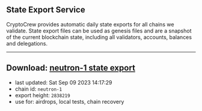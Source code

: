 ## State Export Service
CryptoCrew provides automatic daily state exports for all chains we validate. State export files can be used as genesis files and are a snapshot of the current blockchain state, including all validators, accounts, balances and delegations.

---
**Download: [neutron-1 state export](https://dl.ccvalidators.com/SERVICE/neutron/neutron-1_export_2838219.json)**
---

- last updated: Sat Sep 09 2023 14:17:29
- chain id: `neutron-1`
- export height: `2838219`
- use for: airdrops, local tests, chain recovery
